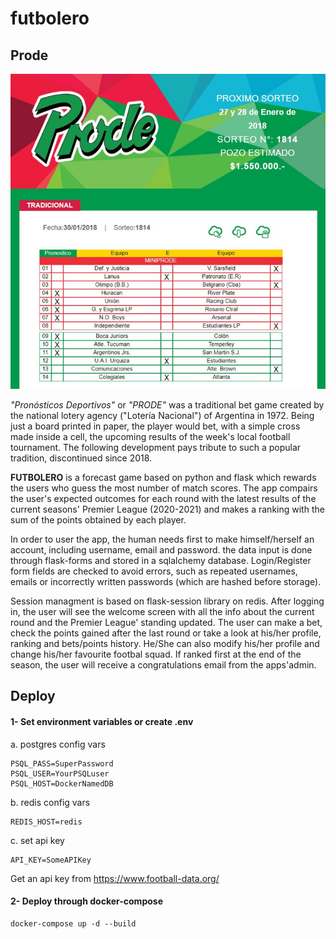# futbolero

## Prode

![](https://raw.githubusercontent.com/guidomitolo/futbolero_prode/master/Boleta_Prode.jpg)


_"Pronósticos Deportivos"_ or _"PRODE"_ was a traditional bet game created by the national lotery agency ("Lotería Nacional") of Argentina in 1972. Being just a board printed in paper, the player would bet, with a simple cross made inside a cell, the upcoming results of the week's local football tournament. The following development pays tribute to such a popular tradition, discontinued since 2018.

**FUTBOLERO** is a forecast game based on python and flask which rewards the users who guess the most number of match scores. The app compairs the user's expected outcomes for each round with the latest results of the current seasons' Premier League (2020-2021) and makes a ranking with the sum of the points obtained by each player.

In order to user the app, the human needs first to make himself/herself an account, including username, email and password. the data input is done through flask-forms and stored in a sqlalchemy database. Login/Register form fields are checked to avoid errors, such as repeated usernames, emails or incorrectly written passwords (which are hashed before storage).

Session managment is based on flask-session library on redis. After logging in, the user will see the welcome screen with all the info about the current round and the Premier League' standing updated. The user can make a bet, check the points gained after the last round or take a look at his/her profile, ranking and bets/points history. He/She can also modify his/her profile and change his/her favourite footbal squad. If ranked first at the end of the season, the user will receive a congratulations email from the apps'admin.

## Deploy

#### 1- Set environment variables or create .env

a. postgres config vars

```
PSQL_PASS=SuperPassword
PSQL_USER=YourPSQLuser
PSQL_HOST=DockerNamedDB
```

b. redis config vars

```
REDIS_HOST=redis
```

c. set api key

```
API_KEY=SomeAPIKey
```
Get an api key from https://www.football-data.org/

#### 2- Deploy through docker-compose

```
docker-compose up -d --build
```
